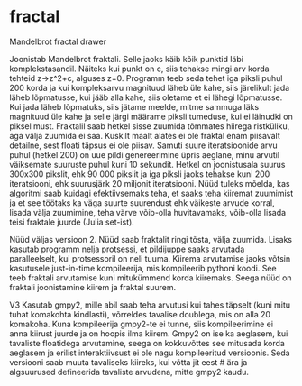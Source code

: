 fractal
=======

Mandelbrot fractal drawer

Joonistab Mandelbrot fraktali. Selle jaoks käib kõik punktid läbi komplekstasandil. Näiteks kui punkt on c, siis tehakse mingi arv korda tehteid z->z^2+c, alguses z=0. Programm teeb seda tehet iga piksli puhul 200 korda ja kui kompleksarvu magnituud läheb üle kahe, siis järelikult jada läheb lõpmatusse, kui jääb alla kahe, siis oletame et ei lähegi lõpmatusse. Kui jada läheb lõpmatuks, siis jätame meelde, mitme sammuga läks magnituud üle kahe ja selle järgi määrame piksli tumeduse, kui ei läinudki on piksel must. Fraktalil saab hetkel sisse zuumida tõmmates hiirega ristküliku, aga välja zuumida ei saa. Kuskilt maalt alates ei ole fraktal enam piisavalt detailne, sest floati täpsus ei ole piisav. Samuti suure iteratsioonide arvu puhul (hetkel 200) on uue pildi genereerimine üpris aeglane, minu arvutil väiksemate suuruste puhul kuni 10 sekundit. Hetkel on joonistusala suurus 300x300 pikslit, ehk 90 000 pikslit ja iga piksli jaoks tehakse kuni 200 iteratsiooni, ehk suurusjärk 20 miljonit iteratsiooni. Nüüd tuleks mõelda, kas algoritmi saab kuidagi efektiivsemaks teha, et saaks teha kiiremat zuumimist ja et see töötaks ka väga suurte suurendust ehk väikeste arvude korral, lisada välja zuumimine, teha värve võib-olla huvitavamaks, võib-olla lisada teisi fraktale juurde (Julia set-ist).

Nüüd väljas versioon 2.
Nüüd saab fraktalit ringi tõsta, välja zuumida. Lisaks kasutab programm nelja protsessi, et pildijuppe saaks arvutada paralleelselt, kui protsessoril on neli tuuma. Kiirema arvutamise jaoks võtsin kasutusele just-in-time kompileerija, mis kompileerib pythoni koodi. See teeb fraktali arvutamise kuni mitukümmend korda kiiremaks. Seega nüüd on fraktali joonistamine kiirem ja fraktal suurem.

V3
Kasutab gmpy2, mille abil saab teha arvutusi kui tahes täpselt (kuni mitu tuhat komakohta kindlasti), võrreldes tavalise doublega, mis on alla 20 komakoha. Kuna kompileerija gmpy2-te ei tunne, siis kompileerimine ei anna kiirust juurde ja on hoopis ilma kiirem. Gmpy2 on ise ka aeglasem, kui tavaliste floatidega arvutamine, seega on kokkuvõttes see mitusada korda aeglasem ja erilist interaktiivsust ei ole nagu kompileeritud versioonis. Seda versiooni saab muuta tavaliseks kiireks, kui võtta jit eest # ära ja algsuurused defineerida tavaliste arvudena, mitte gmpy2 kaudu.
